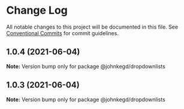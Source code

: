 # Change Log

All notable changes to this project will be documented in this file.
See [Conventional Commits](https://conventionalcommits.org) for commit guidelines.

## 1.0.4 (2021-06-04)

**Note:** Version bump only for package @johnkegd/dropdownlists





## 1.0.3 (2021-06-04)

**Note:** Version bump only for package @johnkegd/dropdownlists
